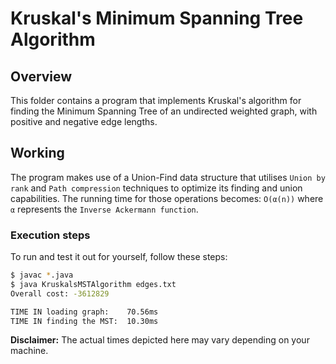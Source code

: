 # Kruskal's Minimum Spanning Tree Algorithm

## Overview

This folder contains a program that implements Kruskal's algorithm for finding
the Minimum Spanning Tree of an undirected weighted graph, with positive and
negative edge lengths.

## Working

The program makes use of a Union-Find data structure that utilises
`Union by rank` and `Path compression` techniques to optimize its finding and
union capabilities. The running time for those operations becomes: `O(α(n))`
where `α` represents the `Inverse Ackermann function`.

### Execution steps

To run and test it out for yourself, follow these steps:

```bash
$ javac *.java
$ java KruskalsMSTAlgorithm edges.txt
Overall cost: -3612829

TIME IN loading graph:    70.56ms
TIME IN finding the MST:  10.30ms
```

**Disclaimer:** The actual times depicted here may vary depending on your
machine.
